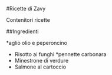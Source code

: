 #Ricette di Zavy

Contenitori ricette

##Ingredienti

*aglio olio e peperoncino
* Risotto ai funghi
*pennette carbonara
* Minestrone di verdure
* Salmone al cartoccio
